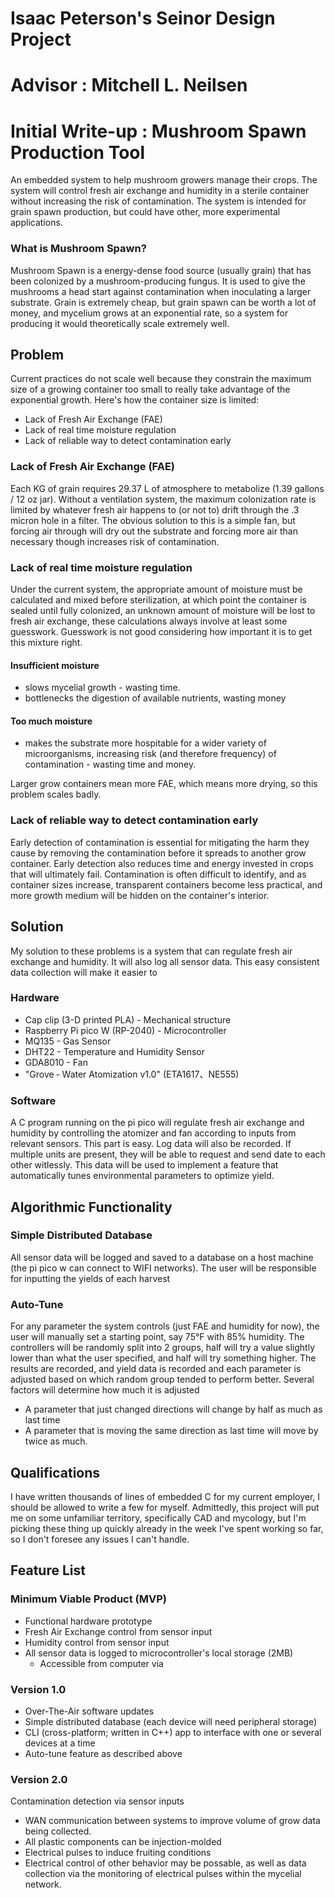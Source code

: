 # Isaac Peterson's Seinor Design Project
# Advisor : Mitchell L. Neilsen 


 
 
# Initial Write-up :  Mushroom Spawn Production Tool 
An embedded system to help mushroom growers manage their crops. The system will control fresh air exchange and humidity in a sterile  container without increasing the risk of contamination. The system is intended for grain spawn production, but could have other, more experimental applications.

###  What is Mushroom Spawn?
Mushroom Spawn is a energy-dense food source (usually grain) that has been colonized by a mushroom-producing fungus. It is used to give the mushrooms a head start against contamination when inoculating a larger substrate. Grain is extremely cheap, but grain spawn can be worth a lot of money, and mycelium grows at an exponential rate, so a system for producing it would theoretically scale extremely well. 

## Problem
Current practices do not scale well because they constrain the maximum size of a growing container too small to really take advantage of the exponential growth. Here's how the container size is limited:

* Lack of Fresh Air Exchange (FAE)
* Lack of real time moisture regulation
* Lack of reliable way to detect contamination early

### Lack of Fresh Air Exchange (FAE)
Each KG of grain requires 29.37 L of atmosphere to metabolize (1.39 gallons / 12 oz jar). Without a ventilation system, the maximum colonization rate is limited by whatever fresh air happens to (or not to) drift through the .3 micron hole in a filter. The obvious solution to this is a simple fan, but forcing air through will dry out the substrate and forcing more air than necessary though increases risk of contamination. 

### Lack of real time moisture regulation
Under the current system, the appropriate amount of moisture must be calculated and mixed before sterilization, at which point the container is sealed until fully colonized, an unknown amount of moisture will be lost to fresh air exchange, these calculations always involve at least some guesswork. Guesswork is not good considering how important it is to get this mixture right. 
#### **Insufficient moisture** 
* slows mycelial growth - wasting time.
* bottlenecks the digestion of available nutrients, wasting money 
#### **Too much moisture**
* makes the substrate more hospitable for a wider variety of microorganisms, increasing risk (and therefore frequency) of contamination - wasting time and money.

Larger grow containers mean more FAE, which means more drying, so this problem scales badly. 


### Lack of reliable way to detect contamination early
Early detection of contamination is essential for mitigating the harm they cause by removing the contamination before it spreads to another grow container. Early detection also reduces time and energy invested in crops that will ultimately fail. Contamination is often difficult to identify, and as container sizes increase, transparent containers become less practical, and more growth medium will be hidden on the container's interior. 

## Solution
My solution to these problems is a system that can regulate fresh air exchange and humidity. It will also log all sensor data. This easy consistent data collection will make it easier to 

### Hardware
* Cap clip (3-D printed PLA) - Mechanical structure
* Raspberry Pi pico W (RP-2040) - Microcontroller
* MQ135 - Gas Sensor
* DHT22 - Temperature and Humidity Sensor
* GDA8010 - Fan
* "Grove  ‐  Water  Atomization  v1.0" (ETA1617、NE555)

### Software
A C program running on the pi pico will regulate fresh air exchange and humidity by controlling the atomizer and fan according to inputs from relevant sensors. This part is easy. Log data will also be recorded. If multiple units are present, they will be able to request and send date to each other witlessly. This data will be used to implement a feature that automatically tunes environmental parameters to optimize yield. 

## Algorithmic Functionality 
### Simple Distributed Database 
All sensor data will be logged and saved to a database on a host machine (the pi pico w can connect to WIFI networks). The user will be responsible for inputting the yields of each harvest

### Auto-Tune 
For any parameter the system controls (just FAE and humidity for now), the user will manually set a starting point, say 75°F with 85% humidity. The controllers will be randomly split into 2 groups, half will try a value slightly lower than what the user specified, and half will try something higher. The results are recorded, and yield data is recorded and each parameter is adjusted based on which random group tended to perform better. Several factors will determine how much it is adjusted
* A parameter that just changed directions will change by half as much as last time
* A parameter that is moving the same direction as last time will move by twice as much. 

## Qualifications 
I have written thousands of lines of embedded C for my current employer, I should be allowed to write a few for myself. Admittedly, this project will put me on some unfamiliar territory, specifically CAD and mycology, but I'm picking these thing up quickly already in the week I've spent working so far, so I don't foresee any issues I can't handle. 


## Feature List

### Minimum Viable Product (MVP)
* Functional hardware prototype
* Fresh Air Exchange control from sensor input
* Humidity control from sensor input
* All sensor data is logged to microcontroller's local storage (2MB)
	* Accessible from computer via 

### Version 1.0
* Over-The-Air software updates 
* Simple distributed database (each device will need peripheral storage)
* CLI (cross-platform; written in C++) app to interface with one or several devices at a time
* Auto-tune feature as described above 

### Version 2.0
Contamination detection via sensor inputs
* WAN communication between systems to improve volume of grow data being collected.
* All plastic components can be injection-molded
* Electrical pulses to induce fruiting conditions
* Electrical control of other behavior may be possable, as well as data collection via the monitoring of electrical pulses within the mycelial network.
